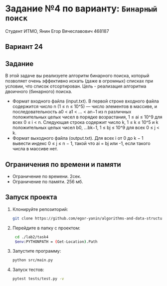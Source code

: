 # Задание №4 по варианту: `Бинарный поиск`
Студент ИТМО, Янин Егор Вячеславович  468187

## Вариант 24

## Задание 

В этой задаче вы реализуете алгоритм бинарного поиска, который позволяет
очень эффективно искать (даже в огромных) списках при условии, что список
отсортирован. Цель - реализация алгоритма двоичного (бинарного) поиска.

* Формат входного файла (input.txt). В первой строке входного файла содержится число n (1 ≤ n ≤ 10^5) — число элементов в массиве, и последовательность a0 < a1 < ... < an−1 из n различных положительных целых
чисел в порядке возрастания, 1 ≤ ai ≤ 10^9 для всех 0 ≤ i < n. Следующая
строка содержит число k, 1 ≤ k ≤ 10^5 и k положительных целых чисел
b0, ...bk−1, 1 ≤ bj ≤ 10^9 для всех 0 ≤ j < k.
* Формат выходного файла (output.txt). Для всех i от 0 до k − 1 вывести
индекс 0 ≤ j ≤ n − 1, такой что ai = bj или -1, если такого числа в массиве
нет.


## Ограничения по времени и памяти

- Ограничение по времени. 2сек.
- Ограничение по памяти. 256 мб.


## Запуск проекта
1. Клонируйте репозиторий:
   ```bash
   git clone https://github.com/egor-yanin/algorithms-and-data-structures.git
   ```
2. Перейдите в папку с проектом:
   ```bash
    cd ./lab2/task4
    $env:PYTHONPATH = (Get-Location).Path
   ```
3. Запустите программу:
   ```bash
   python src/main.py
   ```
4. Запуск тестов:
   ```bash
   pytest tests/test.py -v
   ```